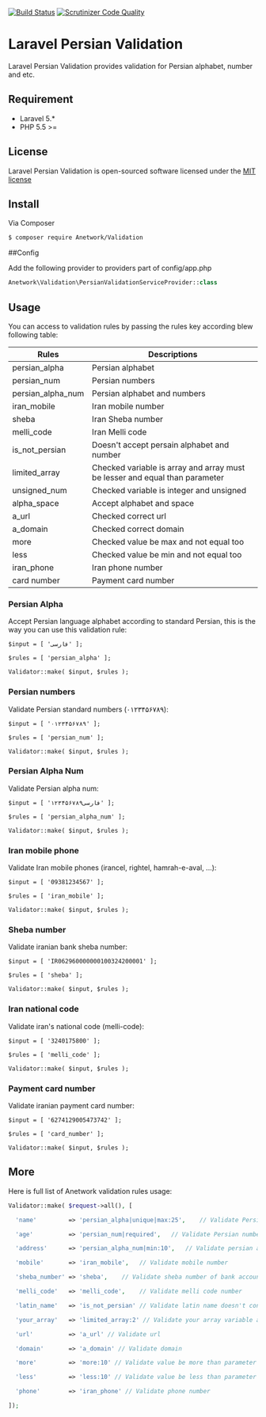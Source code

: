 [![Build Status](https://travis-ci.org/anetwork/validation.svg?branch=master)](https://travis-ci.org/anetwork/validation)
[![Scrutinizer Code Quality](https://scrutinizer-ci.com/g/anetwork/validation/badges/quality-score.png?b=master)](https://scrutinizer-ci.com/g/anetwork/validation/?branch=master)

# Laravel Persian Validation

Laravel Persian Validation provides validation for Persian alphabet, number and etc.

## Requirement

* Laravel 5.*
* PHP 5.5 >=

## License

Laravel Persian Validation is open-sourced software licensed under the [MIT license](http://opensource.org/licenses/MIT)

## Install

Via Composer

``` bash
$ composer require Anetwork/Validation
```

##Config

Add the following provider to providers part of config/app.php
``` php
Anetwork\Validation\PersianValidationServiceProvider::class
```

## Usage

You can access to validation rules by passing the rules key according blew following table:

| Rules | Descriptions |
| --- | --- |
| persian_alpha | Persian alphabet |
| persian_num | Persian numbers |
| persian_alpha_num | Persian alphabet and numbers |
| iran_mobile | Iran mobile number |
| sheba | Iran Sheba number |
| melli_code | Iran Melli code |
| is_not_persian | Doesn't accept persain alphabet and number |
| limited_array | Checked variable is array and array must be lesser and equal than parameter |
| unsigned_num | Checked variable is integer and unsigned |
| alpha_space | Accept alphabet and space |
| a_url | Checked correct url |
| a_domain | Checked correct domain |
| more | Checked value be max and not equal too|
| less | Checked value be min and not equal too |
| iran_phone | Iran phone number |
| card number | Payment card number |





### Persian Alpha
Accept Persian language alphabet according to standard Persian, this is the way you can use this validation rule:

```
$input = [ 'فارسی' ];

$rules = [ 'persian_alpha' ];

Validator::make( $input, $rules );
```

### Persian numbers
Validate Persian standard numbers (۰۱۲۳۴۵۶۷۸۹):

```
$input = [ '۰۱۲۳۴۵۶۷۸۹' ];

$rules = [ 'persian_num' ];

Validator::make( $input, $rules );
```

### Persian Alpha Num
Validate Persian alpha num:

```
$input = [ 'فارسی۱۲۳۴۵۶۷۸۹' ];

$rules = [ 'persian_alpha_num' ];

Validator::make( $input, $rules );
```

### Iran mobile phone
Validate Iran mobile phones (irancel, rightel, hamrah-e-aval, ...):

```
$input = [ '09381234567' ];

$rules = [ 'iran_mobile' ];

Validator::make( $input, $rules );
```

### Sheba number
Validate iranian bank sheba number:

```
$input = [ 'IR062960000000100324200001' ];

$rules = [ 'sheba' ];

Validator::make( $input, $rules );
```

### Iran national code
Validate iran's national code (melli-code):

```
$input = [ '3240175800' ];

$rules = [ 'melli_code' ];

Validator::make( $input, $rules );
```

### Payment card number
Validate iranian payment card number:

```
$input = [ '6274129005473742' ];

$rules = [ 'card_number' ];

Validator::make( $input, $rules );
```

## More
Here is full list of Anetwork validation rules usage:

``` php
Validator::make( $request->all(), [

  'name'         => 'persian_alpha|unique|max:25',    // Validate Persian alphabet, unique and max to 25 characters

  'age'          => 'persian_num|required',   // Validate Persian numbers and check it's required

  'address'      => 'persian_alpha_num|min:10',   // Validate persian alphabet & numbers at least 10 digit accepted

  'mobile'       => 'iran_mobile',   // Validate mobile number

  'sheba_number' => 'sheba',    // Validate sheba number of bank account

  'melli_code'   => 'melli_code',    // Validate melli code number

  'latin_name'   => 'is_not_persian' // Validate latin name doesn't contain persian alphabet or number

  'your_array'   => 'limited_array:2' // Validate your array variable and must be contian 2 member or lesser

  'url'          => 'a_url' // Validate url

  'domain'       => 'a_domain' // Validate domain

  'more'         => 'more:10' // Validate value be more than parameter

  'less'         => 'less:10' // Validate value be less than parameter

  'phone'        => 'iran_phone' // Validate phone number

]);
```
